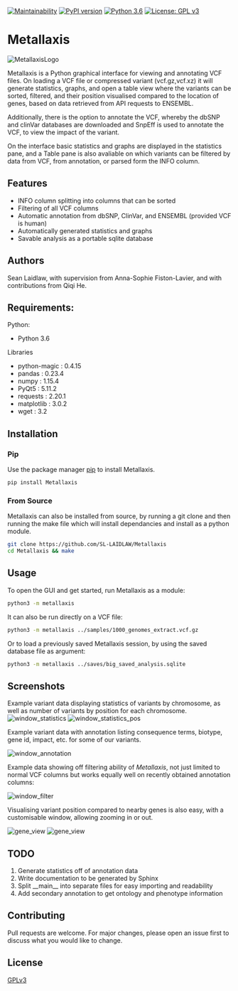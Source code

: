 [![Maintainability](https://api.codeclimate.com/v1/badges/636053f63e1587622300/maintainability)](https://codeclimate.com/github/SL-LAIDLAW/Metallaxis/maintainability)
[![PyPI version](https://badge.fury.io/py/Metallaxis.svg)](https://badge.fury.io/py/Metallaxis)
[![Python 3.6](https://img.shields.io/badge/python-3.6-blue.svg)](https://www.python.org/downloads/release/python-360/)
[![License: GPL v3](https://img.shields.io/badge/License-GPLv3-blue.svg)](https://www.gnu.org/licenses/gpl-3.0)



#  Metallaxis 
![MetallaxisLogo](../../Projet/Metallaxis/icons/Icon128.png)



Metallaxis is a Python graphical interface for viewing and annotating VCF
files. On loading a VCF file or compressed variant (vcf.gz,vcf.xz) it will generate statistics, graphs, and open a table view where the variants can be sorted, filtered, and their position visualised compared to the location of genes, based on data retrieved from API requests to ENSEMBL.

Additionally, there is the option to annotate the VCF, whereby the dbSNP and clinVar databases are downloaded and SnpEff is used to annotate the VCF, to view the impact of the variant.

On the interface basic statistics and graphs are displayed in the
statistics pane, and a Table pane is also avaliable on which variants can be
filtered by data from VCF, from annotation, or parsed form the INFO column.

## Features
- INFO column splitting into columns that can be sorted
- Filtering of all VCF columns
- Automatic annotation from dbSNP, ClinVar, and ENSEMBL (provided VCF is human)
- Automatically generated statistics and graphs
- Savable analysis as a portable sqlite database

## Authors
Sean Laidlaw, with supervision from Anna-Sophie Fiston-Lavier, and with contributions from Qiqi He.

## Requirements:
Python:
- Python 3.6

Libraries
- python-magic : 0.4.15
- pandas : 0.23.4
- numpy : 1.15.4
- PyQt5 : 5.11.2
- requests : 2.20.1
- matplotlib : 3.0.2
- wget : 3.2


## Installation

### Pip
Use the package manager [pip](https://pip.pypa.io/en/stable/) to install
Metallaxis.

```bash
pip install Metallaxis
```

### From Source
Metallaxis can also be installed from source, by running a git clone and then
running the make file which will install dependancies and install as a python
module.

```bash
git clone https://github.com/SL-LAIDLAW/Metallaxis
cd Metallaxis && make
```


## Usage
To open the GUI and get started, run Metallaxis as a module:
```bash
python3 -m metallaxis
```

It can also be run directly on a VCF file:
```bash
python3 -m metallaxis ../samples/1000_genomes_extract.vcf.gz
```

Or to load a previously saved Metallaxis session, by using the saved database file as argument:
```bash
python3 -m metallaxis ../saves/big_saved_analysis.sqlite
```


## Screenshots

Example variant data displaying statistics of variants by chromosome, as well as number of variants by position for each chromosome.
![window_statistics](img/interface_window_statistics.png)
![window_statistics_pos](img/interface_window_statistics_pos.png)

Example variant data with annotation listing consequence terms, biotype, gene id, impact, etc. for some of our variants.

![window_annotation](img/interface_window_annotation.png)

Example data showing off filtering ability of _Metallaxis_, not just limited to normal VCF columns but works equally well on recently obtained annotation columns:

![window_filter](img/interface_window_filter.png)

Visualising variant position compared to nearby genes is also easy, with a customisable window, allowing zooming in or out.

![gene_view](img/interface_window_gene_view.png)
![gene_view](img/interface_window_gene_view_zoom.png)


## TODO
1. Generate statistics off of annotation data
1. Write documentation to be generated by Sphinx
1. Split \_\_main__ into separate files for easy importing and readability
1. Add secondary annotation to get ontology and phenotype information


## Contributing
Pull requests are welcome. For major changes, please open an issue first to discuss what you would like to change.

## License
[GPLv3](https://choosealicense.com/licenses/gpl-3.0/)
